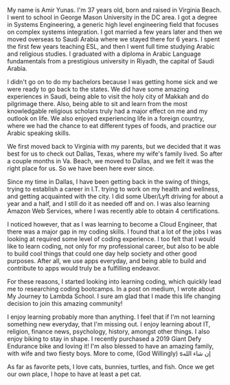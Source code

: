 My name is Amir Yunas.  I'm 37 years old, born and raised in Virginia Beach.  I went to school in George Mason University in the DC area.  I got a degree in Systems Engineering, a generic high level engineering field that focuses on complex systems integration.  I got married a few years later and then we moved overseas to Saudi Arabia where we stayed there for 6 years.  I spent the first few years teaching ESL, and then I went full time studying Arabic and religious studies.  I graduated with a diploma in Arabic Language fundamentals from a prestigious university in Riyadh, the capital of Saudi Arabia.  

I didn't go on to do my bachelors because I was getting home sick and we were ready to go back to the states.  We did have some amazing experiences in Saudi, being able to visit the holy city of Makkah and do pilgrimage there.  Also, being able to sit and learn from the most knowledgable religious scholars truly had a major effect on me and my outlook on life.  We also enjoyed experiencing life in a foreign country, where we had the chance to eat different types of foods, and practice our Arabic speaking skills.  

We first moved back to Virginia with my parents, but we decided that it was best for us to check out Dallas, Texas, where my wife's family lived.  So after a couple months in Va. Beach, we moved to Dallas, and we felt it was the right place for us.  So we have been here ever since. 

Since my time in Dallas, I have been getting back in the swing of things, trying to establish a career in I.T. trying to work on my health and wellness, and getting acquainted with the city.  I did some Uber/Lyft driving for about a year and a half, and I still do it as needed off and on.  I was also learning Amazon Web Services, where I was recently able to obtain 4 certifications. 

I noticed however, that as I was learning to become a Cloud Engineer, that there was a major gap in my coding skills.  I found that a lot of the jobs I was looking at required some level of coding experience.  I too felt that I would like to learn coding, not only for my professional career, but also to be able to build cool things that could one day help society and other good purposes.  After all, we use apps everyday, and being able to build and contribute to apps would truly be a fulfilling endeavor.

For these reasons, I started looking into learning coding, which quickly lead me to researching coding bootcamps.  In a post on medium, I wrote about My Journey to Lambda School.  I sure am glad that I made this life changing decision to join this amazing community!

I enjoy learning probably more than anything.  I feel that if I'm not learning something new everyday, that I'm missing out.  I enjoy learning about IT, religion, finance news, psychology, history, amongst other things.  I also enjoy  biking to stay in shape.  I recently purchased a 2019 Giant Defy Endurance bike and loving it!  I'm also blessed to have an amazing family, with wife and two fiesty boys.  More to come, (God Willingly) sإن شاء الله

As far as favorite pets, I love cats, bunnies, turtles, and fish.  Once we get our own place, I hope to have at least a pet cat.  